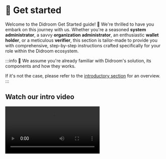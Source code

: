 # 🏁 Get started

Welcome to the Didroom Get Started guide! 🚀 We're thrilled to have you embark on this journey with us. Whether you're a seasoned **system administrator**, a savvy **organization administrator**, an enthusiastic **wallet holder**, or a meticulous **verifier**, this section is tailor-made to provide you with comprehensive, step-by-step instructions crafted specifically for your role within the Didroom ecosystem.

:::info 💜
We assume you're already familiar with Didroom's solution, its components and how they works.

If it's not the case, please refer to the [introductory section](/intro.html) for an overview.
:::

## Watch our intro video

<video controls="controls" src="./DIDroom-V3-setto.mp4" />



Below, you'll find detailed descriptions of each guide, carefully curated to empower you with the knowledge and tools you need to navigate the world of decentralized identity management 🔐




---

# Quick Intro



> [!CAUTION] System administrators
> For folks that wants to deploy and manage the infrastructure that powers Didroom.
>
> - [Setup an instance](/guides/4_sysadmin/setup)
> - [Self host the dashboard](/guides/4_sysadmin/setup_dashboard)
> - [Deploy microservices](/guides/4_sysadmin/deploy_microservices.md)

> [!IMPORTANT] Organization administrators
> For folks that wants to oversee the configuration and management of decentralized identity solutions within their organizations. Here you'll find instructions on how to use the Dashboard to configure settings, monitor your issuance flows, and access key functionalities.
>
> - [Setup a credential issuer](/guides/1_orgadmin/credential_issuer.md)
> - [Setup an authorization server](/guides/1_orgadmin/auth_server.md)
> - [Create issuance flows](/guides/1_orgadmin/issuance_flow.md)
> - [Create verification flows](/guides/404)
> - [Generate microservices from the dashboard](/guides/404)
> - [Add custom business logic for credential issuing](/guides/404)
> - [Add custom business logic for authorization](/guides/404)
> - [Create an organization](/guides/1_orgadmin/create.md)

> [!WARNING] Wallet holders
>
> For individuals that wants to use the Wallet Holder App to manage their decentralized identities and digital credentials securely. Here we walks you through the process of installing and using the Wallet Holder App to store, view, and share identity information with ease.
>
> - [Create an identity / keyring](/guides/2_wallet/1_register.md)
> - [Request a credential](/guides/2_wallet/3_get_credential.md)
> - [Present a credential](/guides/2_wallet/4_present_credential.md)
> - [Get part to an organization](/guides/2_wallet/2_join_org.md)
> - [Define preferences](/guides/2_wallet/5_preferences.md)

> [!TIP] Verifiers
>
> For individuals that wants to utilize the Verifier App to verify the authenticity and validity of decentralized identities and digital credentials. Here we outlines how to install and use the Verifier App to validate identity claims and ensure compliance with regulatory requirements.
>
> - [Get part of an organization](/guides/3_verifier/1_join_org.md)
> - [Select a verification flow](/guides/3_verifier/2_verification_flow.md)
> - [Verify a credential](/guides/3_verifier/3_verify.md)

<style>
:root {
    --vp-custom-block-font-size: 19px;
    .custom-block-title {
        font-size: 26px;
        padding-bottom: 8px;
    }
    .vp-doc ul {
        list-style: disclosure-closed;
    }
    .vp-doc ul li {
        padding-top: 2px;
    }
}
</style>
